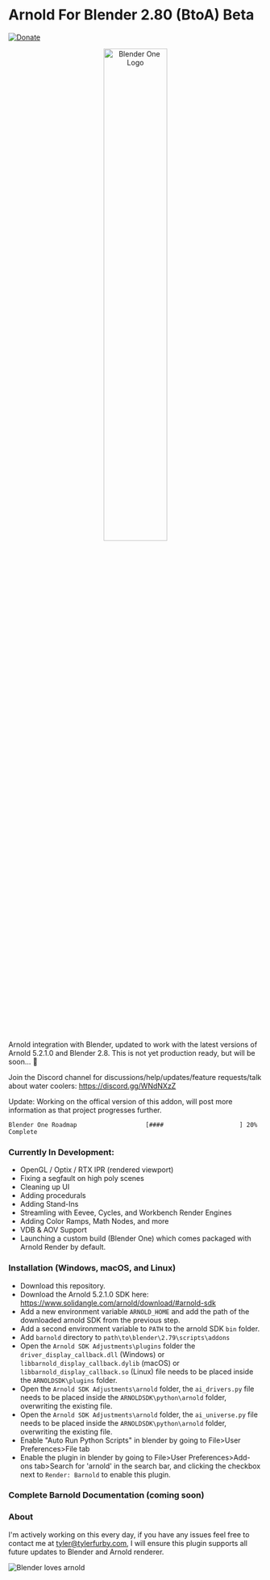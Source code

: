 # Arnold For Blender 2.80 (BtoA) Beta
[![Donate](https://img.shields.io/badge/Donate-PayPal-green.svg)](https://www.paypal.com/cgi-bin/webscr?cmd=_s-xclick&hosted_button_id=5D8ZMMACFUX36)

<p align="center">
<img src="https://rawcdn.githack.com/tyler-furby/Arnold-For-Blender/b194477da00ea4ab76d0acf0722be2be51df0075/arnold%20logo.svg" alt="Blender One Logo" width="50%">
</p>

Arnold integration with Blender, updated to work with the latest versions of Arnold 5.2.1.0 and Blender 2.8. This is not yet production ready, but will be soon... :balloon:

Join the Discord channel for discussions/help/updates/feature requests/talk about water coolers: https://discord.gg/WNdNXzZ

Update: Working on the offical version of this addon, will post more information as that project progresses further.

```
Blender One Roadmap                   [####                     ] 20% Complete
```
### Currently In Development: 
- OpenGL / Optix / RTX IPR (rendered viewport)
- Fixing a segfault on high poly scenes
- Cleaning up UI
- Adding procedurals
- Adding Stand-Ins
- Streamling with Eevee, Cycles, and Workbench Render Engines
- Adding Color Ramps, Math Nodes, and more
- VDB & AOV Support
- Launching a custom build (Blender One) which comes packaged with Arnold Render by default.

### Installation (Windows, macOS, and Linux)
- Download this repository.
- Download the Arnold 5.2.1.0 SDK here: https://www.solidangle.com/arnold/download/#arnold-sdk
- Add a new environment variable `ARNOLD_HOME` and add the path of the downloaded arnold SDK from the previous step.
- Add a second environment variable to `PATH` to the arnold SDK `bin` folder.
- Add `barnold` directory to `path\to\blender\2.79\scripts\addons`
- Open the `Arnold SDK Adjustments\plugins` folder the `driver_display_callback.dll` (Windows) or `libbarnold_display_callback.dylib` (macOS) or `libbarnold_display_callback.so` (Linux) file needs to be placed inside the `ARNOLDSDK\plugins` folder.
- Open the `Arnold SDK Adjustments\arnold` folder, the `ai_drivers.py` file needs to be placed inside the `ARNOLDSDK\python\arnold` folder, overwriting the existing file.
- Open the `Arnold SDK Adjustments\arnold` folder, the `ai_universe.py` file needs to be placed inside the `ARNOLDSDK\python\arnold` folder, overwriting the existing file. 
- Enable "Auto Run Python Scripts" in blender by going to File>User Preferences>File tab 
- Enable the plugin in blender by going to File>User Preferences>Add-ons tab>Search for 'arnold' in the search bar, and clicking the checkbox next to `Render: Barnold` to enable this plugin.

### Complete Barnold Documentation (coming soon)

### About
I'm actively working on this every day, if you have any issues feel free to contact me at tyler@tylerfurby.com,
I will ensure this plugin supports all future updates to Blender and Arnold renderer.

![Blender loves arnold](https://cdn.rawgit.com/tyler-furby/Furby-Studios-Website-Files/a449e03a/images/Untitled-1.png)
